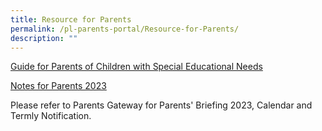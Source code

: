 ```yaml
---
title: Resource for Parents
permalink: /pl-parents-portal/Resource-for-Parents/
description: ""
---
```

[Guide for Parents of Children with Special Educational Needs](/files/PL%20Parents'%20Portal/parents-guide-children-special-educational-needs.pdf)
  
[Notes for Parents 2023](/files/PL%20Parents'%20Portal/Notes%20for%20Parents%202023.pdf)

Please refer to Parents Gateway for Parents' Briefing 2023, Calendar and Termly Notification.